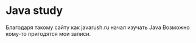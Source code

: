 # Java study

Благодаря такому сайту как javarush.ru начал изучать Java
Возможно кому-то пригодятся мои записи.
